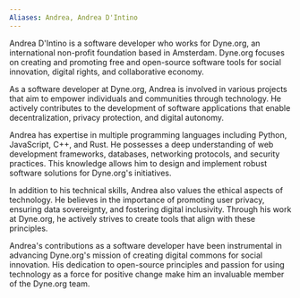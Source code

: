```yaml
---
Aliases: Andrea, Andrea D'Intino
---
```


Andrea D'Intino is a software developer who works for Dyne.org, an international non-profit foundation based in Amsterdam. Dyne.org focuses on creating and promoting free and open-source software tools for social innovation, digital rights, and collaborative economy.

As a software developer at Dyne.org, Andrea is involved in various projects that aim to empower individuals and communities through technology. He actively contributes to the development of software applications that enable decentralization, privacy protection, and digital autonomy.

Andrea has expertise in multiple programming languages including Python, JavaScript, C++, and Rust. He possesses a deep understanding of web development frameworks, databases, networking protocols, and security practices. This knowledge allows him to design and implement robust software solutions for Dyne.org's initiatives.

In addition to his technical skills, Andrea also values the ethical aspects of technology. He believes in the importance of promoting user privacy, ensuring data sovereignty, and fostering digital inclusivity. Through his work at Dyne.org, he actively strives to create tools that align with these principles.

Andrea's contributions as a software developer have been instrumental in advancing Dyne.org's mission of creating digital commons for social innovation. His dedication to open-source principles and passion for using technology as a force for positive change make him an invaluable member of the Dyne.org team.